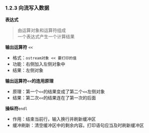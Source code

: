 ### 1.2.3 向流写入数据 

**表达式**
> 由运算对象和运算符组成  
> 一个表达式产生一个计算结果

**输出运算符**
`<<`  
* 格式：`ostream对象 << 要打印的值`  
* 功能：右侧加入左侧对象中  
* 结果：左侧对象  

**输出运算符`<<`的连用原理**  
* 原理：第一个`<<`的结果变成了第二个`<<`左侧对象  
* 结果：第二次`<<`的结果连在了第一次的后面  


**操纵符**`endl`
* 作用：结束当前行，输入换行并刷新缓冲区
* 缓冲刷新：清空缓冲区中的剩余内容。打印语句应当及时刷新缓冲区  

